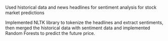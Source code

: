 Used historical data and news headlines for sentiment analysis for stock market predictions

Implemented NLTK library to tokenize the headlines and extract sentiments, then merged the historical data with sentiment data and implemented Random Forests to predict the future price.
